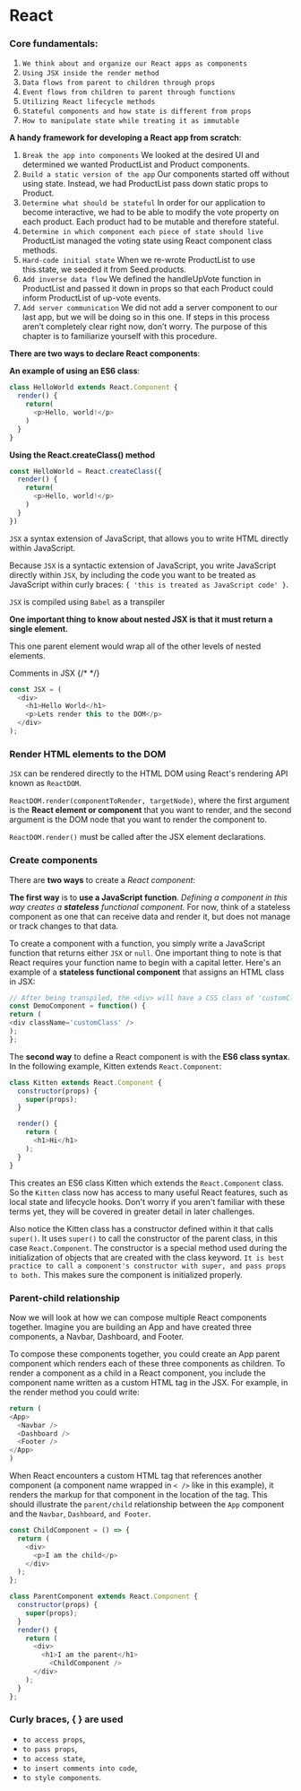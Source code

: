 # React

### Core fundamentals:
1. `We think about and organize our React apps as components`
2. `Using JSX inside the render method`
3. `Data flows from parent to children through props`
4. `Event flows from children to parent through functions`
5. `Utilizing React lifecycle methods`
6. `Stateful components and how state is different from props` 
7. `How to manipulate state while treating it as immutable`

**A handy framework for developing a React app from scratch**:
1. `Break the app into components`
We looked at the desired UI and determined we wanted ProductList and Product components.
2. `Build a static version of the app`
Our components started off without using state. Instead, we had ProductList pass down static props to Product.
3. `Determine what should be stateful`
In order for our application to become interactive, we had to be able to modify the vote property on each product. Each product had to be mutable and therefore stateful.
4. `Determine in which component each piece of state should live`
ProductList managed the voting state using React component class methods.
5. `Hard-code initial state`
When we re-wrote ProductList to use this.state, we seeded it from Seed.products.
6. `Add inverse data flow`
We defined the handleUpVote function in ProductList and passed it down in props so that each Product could inform ProductList of up-vote events.
7. `Add server communication`
We did not add a server component to our last app, but we will be doing so in this one.
If steps in this process aren’t completely clear right now, don’t worry. The purpose of this chapter is to familiarize yourself with this procedure.

**There are two ways to declare React components**: 

**An example of using an ES6 class**:
```js
class HelloWorld extends React.Component { 
  render() { 
    return(
      <p>Hello, world!</p>
    ) 
  }
}
```
**Using the React.createClass() method**
```js
const HelloWorld = React.createClass({ 
  render() {
    return(
      <p>Hello, world!</p>
    ) 
  }
})
```


`JSX` a syntax extension of JavaScript, that allows you to write HTML directly within JavaScript.

Because `JSX` is a syntactic extension of JavaScript, you write JavaScript directly within `JSX`, by including the code you want to be treated as JavaScript within curly braces: `{ 'this is treated as JavaScript code' }`. 

`JSX` is compiled using `Babel` as a transpiler

**One important thing to know about nested JSX is that it must return a single element.**

This one parent element would wrap all of the other levels of nested elements.

Comments in JSX {/* */} 
```js
const JSX = (
  <div>
    <h1>Hello World</h1>
    <p>Lets render this to the DOM</p>
  </div>
);
```

### Render HTML elements to the DOM

`JSX` can be rendered directly to the HTML DOM using React's rendering API known as `ReactDOM`.

`ReactDOM.render(componentToRender, targetNode)`, where the first argument is the **React element or component** that you want to render, and the second argument is the DOM node that you want to render the component to.

`ReactDOM.render()` must be called after the JSX element declarations.

### Create components

There are **two ways** to create a *React component*:

**The first way** is to **use a JavaScript function**. 
*Defining a component in this way creates a **stateless** functional component.* For now, think of a stateless component as one that can receive data and render it, but does not manage or track changes to that data. 

To create a component with a function, you simply write a JavaScript function that returns either `JSX` or `null`. One important thing to note is that React requires your function name to begin with a capital letter. Here's an example of a **stateless functional component** that assigns an HTML class in JSX:

```js
// After being transpiled, the <div> will have a CSS class of 'customClass'
const DemoComponent = function() {
return (
<div className='customClass' />
);
};
```

The **second way** to define a React component is with the **ES6 class syntax**. In the following example, Kitten extends `React.Component`:

```js
class Kitten extends React.Component {
  constructor(props) {
    super(props);
  }

  render() {
    return (
      <h1>Hi</h1>
    );
  }
}
```

This creates an ES6 class Kitten which extends the `React.Component` class. So the `Kitten` class now has access to many useful React features, such as local state and lifecycle hooks. Don't worry if you aren't familiar with these terms yet, they will be covered in greater detail in later challenges.

Also notice the Kitten class has a constructor defined within it that calls `super()`. It uses `super()` to call the constructor of the parent class, in this case `React.Component`. The constructor is a special method used during the initialization of objects that are created with the class keyword. `It is best practice to call a component's constructor with super, and pass props to both.` This makes sure the component is initialized properly. 

### Parent-child relationship

Now we will look at how we can compose multiple React components together. Imagine you are building an App and have created three components, a Navbar, Dashboard, and Footer.

To compose these components together, you could create an App parent component which renders each of these three components as children. To render a component as a child in a React component, you include the component name written as a custom HTML tag in the JSX. For example, in the render method you could write:

```js
return (
<App>
  <Navbar />
  <Dashboard />
  <Footer />
</App>
)
```

When React encounters a custom HTML tag that references another component (a component name wrapped in `< />` like in this example), it renders the markup for that component in the location of the tag. This should illustrate the `parent/child` relationship between the `App` component and the `Navbar`, `Dashboard`, `and Footer`.

```js
const ChildComponent = () => {
  return (
    <div>
      <p>I am the child</p>
    </div>
  );
};

class ParentComponent extends React.Component {
  constructor(props) {
    super(props);
  }
  render() {
    return (
      <div>
        <h1>I am the parent</h1> 
          <ChildComponent />
      </div>
    );
  }
};
```


### Curly braces, { } are used
  + `to access props`,
  + `to pass props`, 
  + `to access state`, 
  + `to insert comments into code`,
  + `to style components`.




